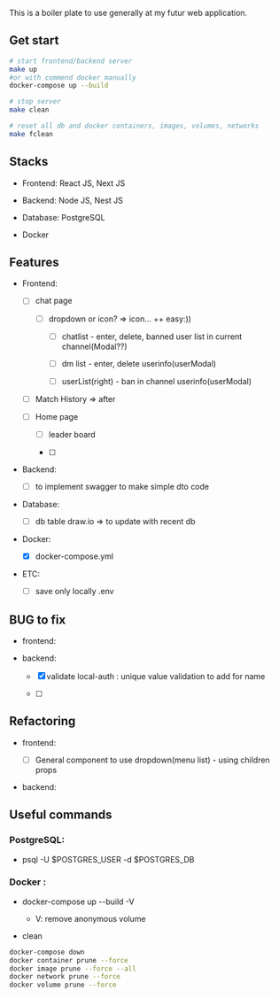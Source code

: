This is a boiler plate to use generally at my futur web application.

## Get start

```bash
# start frontend/backend server
make up
#or with commend docker manually
docker-compose up --build

# stop server
make clean

# reset all db and docker containers, images, volumes, networks
make fclean
```

## Stacks

- Frontend: React JS, Next JS

- Backend: Node JS, Nest JS

- Database: PostgreSQL

- Docker

## Features

- Frontend:

  - [ ] chat page

    - [ ] dropdown or icon? => icon... ++ easy:))

      - [ ] chatlist - enter, delete, banned user list in current channel(Modal??)

      - [ ] dm list - enter, delete userinfo(userModal)

      - [ ] userList(right) - ban in channel userinfo(userModal)

  - [ ] Match History => after

  - [ ] Home page

    - [ ] leader board

    - [ ]

- Backend:

  - [ ] to implement swagger to make simple dto code

- Database:

  - [ ] db table draw.io => to update with recent db

- Docker:

  - [x] docker-compose.yml

- ETC:

  - [ ] save only locally .env

## BUG to fix

- frontend:

- backend:

  - [x] validate local-auth : unique value validation to add for name

  - [ ]

## Refactoring

- frontend:

  - [ ] General component to use dropdown(menu list) - using children props

- backend:

## Useful commands

### PostgreSQL:

- psql -U $POSTGRES_USER -d $POSTGRES_DB

### Docker :

- docker-compose up --build -V

  - V: remove anonymous volume

- clean

```bash
docker-compose down
docker container prune --force
docker image prune --force --all
docker network prune --force
docker volume prune --force
```
